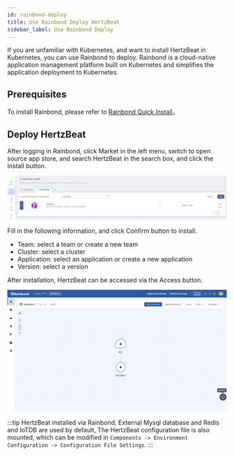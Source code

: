 ```yaml
---
id: rainbond-deploy  
title: Use Rainbond Deploy HertzBeat    
sidebar_label: Use Rainbond Deploy    
---
```


If you are unfamiliar with Kubernetes, and want to install HertzBeat in Kubernetes, you can use Rainbond to deploy. Rainbond is a cloud-native application management platform built on Kubernetes and simplifies the application deployment to Kubernetes.

## Prerequisites

To install Rainbond, please refer to [Rainbond Quick Install](https://www.rainbond.com/docs/quick-start/quick-install)。

## Deploy HertzBeat

After logging in Rainbond, click Market in the left menu, switch to open source app store, and search HertzBeat in the search box, and click the Install button.

![](/img/docs/start/install-to-rainbond-en.png)

Fill in the following information, and click Confirm button to install.

* Team: select a team or create a new team
* Cluster: select a cluster
* Application: select an application or create a new application
* Version: select a version

After installation, HertzBeat can be accessed via the Access button.

![](/img/docs/start/hertzbeat-topology-en.png)

:::tip
HertzBeat installed via Rainbond, External Mysql database and Redis and IoTDB are used by default, The HertzBeat configuration file is also mounted, which can be modified in `Components -> Environment Configuration -> Configuration File Settings`.
:::